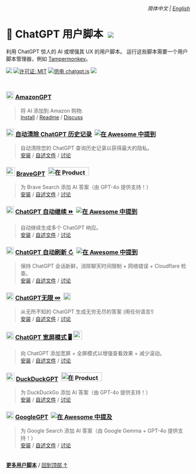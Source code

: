 <div align="right">
    <h6>
        <picture>
            <source type="image/svg+xml" media="(prefers-color-scheme: dark)" srcset="https://cdn.jsdelivr.net/gh/adamlui/userscripts@latest/media/images/icons/earth/white/icon32.svg">
            <img height=14 src="https://cdn.jsdelivr.net/gh/adamlui/userscripts@latest/media/images/icons/earth/black/icon32.svg">
        </picture>
        &nbsp;简体中文 |
        <a href="../#readme">English</a>
    </h6>
</div>

# 🤖 ChatGPT 用户脚本 &nbsp;[![](https://img.shields.io/twitter/url/http/shields.io.svg?style=social)](https://twitter.com/intent/tweet?text=检查这些%20ChatGPT%20用户脚本%21&url=https://github.com/adamlui/userscripts/tree/master/chatgpt&hashtags=greasemonkey,userscript,javascript,ai)
利用 ChatGPT 惊人的 AI 或增强其 UX 的用户脚本。 运行这些脚本需要一个用户脚本管理器，例如 [Tampermonkey](https://www.tampermonkey.net/)。

![](https://img.shields.io/badge/用户-150,000+-blue?logo=weightsandbiases&logoColor=white&labelColor=464646&style=for-the-badge)
[![许可证: MIT](https://img.shields.io/badge/许可证-MIT-orange.svg?logo=internetarchive&logoColor=white&labelColor=464646&style=for-the-badge)](LICENSE.md)
[![供电 chatgpt.js](https://img.shields.io/badge/供电-chatgpt.js-black?logo=gamejolt&logoColor=white&labelColor=464646&style=for-the-badge)](https://github.com/KudoAI/chatgpt.js?utm_source=userscripts&utm_content=github_shield)
<img src="https://img.shields.io/badge/jsDelivr_请求-1,600,000+/month-2bbbd8.svg?logo=jsdelivr&logoColor=white&labelColor=464646&style=for-the-badge">

<img height=10px width="100%" src="https://cdn.jsdelivr.net/gh/adamlui/userscripts@latest/media/images/separators/gradient-aqua.png">

### <img src="https://amazongpt.kudoai.com/assets/images/icons/amazongpt/black-gold-teal/icon48.png" width=21> [AmazonGPT](../amazongpt)

> 将 AI 添加到 Amazon 购物.
<br>[Install](https://greasyfork.org/scripts/500663-amazongpt) /
[Readme](https://github.com/adamlui/chatgpt-apps/tree/main/amazongpt#readme) /
[Discuss](https://github.com/adamlui/chatgpt-apps/discussions)

### <picture><source media="(prefers-color-scheme: dark)" srcset="https://i.imgur.com/RduASbD.png"><img width=21 src="https://raw.githubusercontent.com/adamlui/chatgpt-userscripts/main/media/icons/openai-favicon64.png"></picture> [自动清除 ChatGPT 历史记录](../../autoclear-chatgpt-history) &nbsp;<a href="https://github.com/awesome-scripts/awesome-userscripts#privacy"><img alt="在 Awesome 中提到" src="https://media.autoclearchatgpt.com/images/badges/awesome/badge.svg?latest"></a>

> 自动清除您的 ChatGPT 查询历史记录以获得最大的隐私。
<br>[安装](https://greasyfork.org/scripts/460805-auto-clear-chatgpt-history) /
[自述文件](https://github.com/adamlui/userscripts/blob/master/chatgpt/autoclear-chatgpt-history#readme) /
[讨论](https://github.com/userscripts/discussions)

### <img src="https://media.bravegpt.com/images/icons/bravegpt/icon48.png" width=24> [BraveGPT](../../bravegpt) &nbsp;<a href="https://www.producthunt.com/posts/bravegpt?utm_source=badge-featured&utm_medium=badge&utm_souce=badge-bravegpt"><img alt="在 Product Hunt 上推荐" width="112" height="24" src="https://api.producthunt.com/widgets/embed-image/v1/featured.svg?post_id=385630&theme=light"></a>

> 为 Brave Search 添加 AI 答案（由 GPT-4o 提供支持！）
<br>[安装](https://greasyfork.org/scripts/462440-bravegpt) /
[自述文件](https://github.com/adamlui/userscripts/blob/master/chatgpt/bravegpt#readme) /
[讨论](https://github.com/userscripts/discussions)

### <picture><source media="(prefers-color-scheme: dark)" srcset="https://i.imgur.com/RduASbD.png"><img width=21 src="https://raw.githubusercontent.com/adamlui/chatgpt-userscripts/main/media/icons/openai-favicon64.png"></picture> [ChatGPT 自动继续 ⏩](../../chatgpt-auto-continue) &nbsp;<a href="https://github.com/awesome-scripts/awesome-userscripts#chatgpt"><img alt="在 Awesome 中提到" src="https://media.chatgptautocontinue.com/images/badges/awesome/badge.svg?latest"></a>

> 自动继续生成多个 ChatGPT 响应。
<br>[安装](https://greasyfork.org/scripts/466789-chatgpt-auto-continue) /
[自述文件](https://github.com/adamlui/userscripts/blob/master/chatgpt/chatgpt-auto-continue/docs/zh-cn#readme) /
[讨论](https://github.com/userscripts/discussions)

### <picture><source media="(prefers-color-scheme: dark)" srcset="https://i.imgur.com/RduASbD.png"><img width=21 src="https://raw.githubusercontent.com/adamlui/chatgpt-userscripts/main/media/icons/openai-favicon64.png"></picture> [ChatGPT 自动刷新 ↻](../../chatgpt-auto-refresh) &nbsp;<a href="https://github.com/awesome-scripts/awesome-userscripts#chatgpt"><img alt="在 Awesome 中提到" src="https://media.chatgptautorefresh.com/images/badges/awesome/badge.svg?latest"></a>

> 保持 ChatGPT 会话新鲜，消除聊天时间限制 + 网络错误 + Cloudflare 检查。
<br>[安装](https://greasyfork.org/scripts/462422-chatgpt-auto-refresh) /
[自述文件](https://github.com/adamlui/userscripts/blob/master/chatgpt/chatgpt-auto-refresh/docs/zh-cn#readme) /
[讨论](https://github.com/userscripts/discussions)

### <picture><source media="(prefers-color-scheme: dark)" srcset="https://i.imgur.com/RduASbD.png"><img width=21 src="https://raw.githubusercontent.com/adamlui/chatgpt-userscripts/main/media/icons/openai-favicon64.png"></picture> [ChatGPT无限 ∞](../../chatgpt-infinity) &nbsp;<a href="https://chrome.chatgptinfinity.com"><img alt="在 Google 上推荐" height=20 src="https://media.chatgptinfinity.com/images/badges/chrome-web-store/featured-by-google/badge500x91.png"></a>

> 从无所不知的 ChatGPT 生成无穷无尽的答案 (用任何语言!)
<br>[安装](https://greasyfork.org/scripts/465051-chatgpt-infinity) /
[自述文件](https://github.com/adamlui/userscripts/blob/master/chatgpt/chatgpt-infinity/docs/zh-cn#readme) /
[讨论](https://github.com/userscripts/discussions)

### <picture><source media="(prefers-color-scheme: dark)" srcset="https://i.imgur.com/RduASbD.png"><img width=21 src="https://raw.githubusercontent.com/adamlui/chatgpt-userscripts/main/media/icons/openai-favicon64.png"></picture> [ChatGPT 宽屏模式 🖥️](../../chatgpt-widescreen) <img alt="在 Product Hunt 上被评为本周 UX 产品第 2 名" width="auto" height="24" src="https://raw.githubusercontent.com/adamlui/chatgpt-widescreen/main/media/images/badges/product-hunt/product-of-the-week-2-larger-centered-rounded-light.svg">

> 向 ChatGPT 添加宽屏 + 全屏模式以增强查看效果 + 减少滚动。
<br>[安装](https://greasyfork.org/scripts/461473-chatgpt-widescreen-mode) /
[自述文件](https://github.com/adamlui/userscripts/blob/master/chatgpt/chatgpt-widescreen/docs/zh-cn#readme) /
[讨论](https://github.com/userscripts/discussions)

### <img src="https://media.ddgpt.com/images/icons/duckduckgpt/icon48.png" width=23> [DuckDuckGPT](../../duckduckgpt) &nbsp;<a href="https://www.producthunt.com/posts/duckduckgpt?utm_source=badge-featured&utm_medium=badge&utm_souce=badge-duckduckgpt"><img alt="在 Product Hunt 上推荐" width="112" height="24" src="https://api.producthunt.com/widgets/embed-image/v1/featured.svg?post_id=379261&theme=light"></a>

> 为 DuckDuckGo 添加 AI 答案（由 GPT-4o 提供支持！）
<br>[安装](https://greasyfork.org/scripts/459849-duckduckgpt) /
[自述文件](https://github.com/adamlui/userscripts/blob/master/chatgpt/duckduckgpt#readme) /
[讨论](https://github.com/userscripts/discussions)

### <picture><source media="(prefers-color-scheme: dark)" srcset="https://media.googlegpt.io/images/icons/googlegpt/white/icon32.png"><img width=21 src="https://media.googlegpt.io/images/icons/googlegpt/black/icon32.png"></picture> [GoogleGPT](../../googlegpt) &nbsp;<a href="https://github.com/awesome-scripts/awesome-userscripts#privacy"><img alt="在 Awesome 中提及" src="https://media.googlegpt.io/images/badges/awesome/badge.svg?latest"></a>

> 为 Google Search 添加 AI 答案（由 Google Gemma + GPT-4o 提供支持！）
<br>[安装](https://greasyfork.org/scripts/478597-googlegpt) /
[自述文件](https://github.com/adamlui/userscripts/blob/master/chatgpt/googlegpt#readme) /
[讨论](https://github.com/adamlui/userscripts/discussions)

<img height=6px width="100%" src="https://cdn.jsdelivr.net/gh/adamlui/userscripts@latest/media/images/separators/gradient-aqua.png">

<a href="https://github.com/adamlui/userscripts">**更多用户脚本**</a> /
<a href="#简体中文--english">回到顶部 ↑</a>
